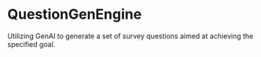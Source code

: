 # QuestionGenEngine
Utilizing GenAI to generate a set of survey questions aimed at achieving the specified goal.
